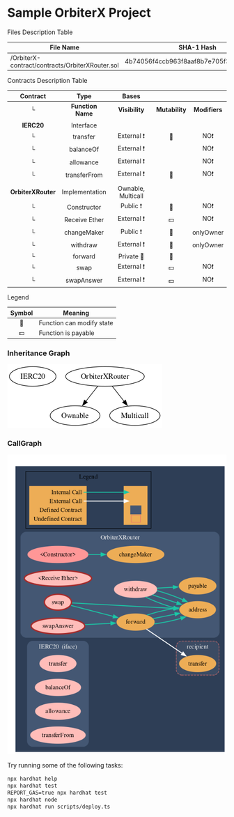 # Sample OrbiterX Project

 Files Description Table


|  File Name  |  SHA-1 Hash  |
|-------------|--------------|
|  /OrbiterX-contract/contracts/OrbiterXRouter.sol | 4b74056f4ccb963f8aaf8b7e705f34865fcda829 |


 Contracts Description Table


|  Contract  |         Type        |       Bases      |                  |                 |
|:----------:|:-------------------:|:----------------:|:----------------:|:---------------:|
|     └      |  **Function Name**  |  **Visibility**  |  **Mutability**  |  **Modifiers**  |
||||||
| **IERC20** | Interface |  |||
| └ | transfer | External ❗️ | 🛑  |NO❗️ |
| └ | balanceOf | External ❗️ |   |NO❗️ |
| └ | allowance | External ❗️ |   |NO❗️ |
| └ | transferFrom | External ❗️ | 🛑  |NO❗️ |
||||||
| **OrbiterXRouter** | Implementation | Ownable, Multicall |||
| └ | Constructor | Public ❗️ | 🛑  |NO❗️ |
| └ | Receive Ether | External ❗️ |  💵 |NO❗️ |
| └ | changeMaker | Public ❗️ | 🛑  | onlyOwner |
| └ | withdraw | External ❗️ | 🛑  | onlyOwner |
| └ | forward | Private 🔐 | 🛑  | |
| └ | swap | External ❗️ |  💵 |NO❗️ |
| └ | swapAnswer | External ❗️ |  💵 |NO❗️ |


 Legend

|  Symbol  |  Meaning  |
|:--------:|-----------|
|    🛑    | Function can modify state |
|    💵    | Function is payable |

### Inheritance Graph
![image](public/image/Class.png)
### CallGraph
![image](public/image/CallGraph.png)


Try running some of the following tasks:

```shell
npx hardhat help
npx hardhat test
REPORT_GAS=true npx hardhat test
npx hardhat node
npx hardhat run scripts/deploy.ts
```